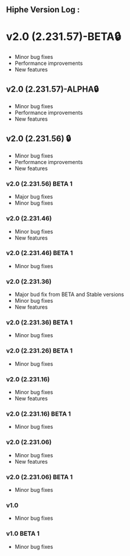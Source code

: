 Hiphe Version Log :
---
# v2.0 (2.231.57)-BETA🔒
- Minor bug fixes
- Performance improvements
- New features

## v2.0 (2.231.57)-ALPHA🔒
- Minor bug fixes
- Performance improvements
- New features

## v2.0 (2.231.56) 🔒
- Minor bug fixes
- Performance improvements
- New features

### v2.0 (2.231.56) BETA 1
- Major bug fixes
- Minor bug fixes

### v2.0 (2.231.46)
- Minor bug fixes
- New features

### v2.0 (2.231.46) BETA 1
- Minor bug fixes

### v2.0 (2.231.36)
- Major bud fix from BETA and Stable versions
- Minor bug fixes
- New features

### v2.0 (2.231.36) BETA 1
- Minor bug fixes

### v2.0 (2.231.26) BETA 1
- Minor bug fixes

### v2.0 (2.231.16)
- Minor bug fixes
- New features

### v2.0 (2.231.16) BETA 1
- Minor bug fixes

### v2.0 (2.231.06)
- Minor bug fixes
- New features

### v2.0 (2.231.06) BETA 1
- Minor bug fixes

### v1.0
- Minor bug fixes

### v1.0 BETA 1
- Minor bug fixes
